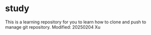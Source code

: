 # study

This is a learning repository for you to learn how to clone and push to manage git repository.
Modified: 20250204 Xu